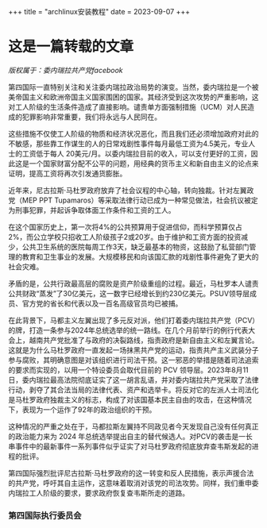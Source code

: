 +++
title = "archlinux安装教程"
date = 2023-09-07
+++

# 这是一篇转载的文章

*版权属于：委内瑞拉共产党facebook*

第四国际一直特别关注和关注委内瑞拉政治局势的演变。当然，委内瑞拉是一个被美帝国主义和欧洲帝国主义国家围困的国家。其经济受到这次攻势的严重影响，这对工人阶级的生活条件造成了直接影响。谴责单方面强制措施（UCM）对人民造成的犯罪影响非常重要，我们将永远与人民同在。

这些措施不仅使工人阶级的物质和经济状况恶化，而且我们还必须增加政府对此的不敏感，那些靠工作谋生的人的日常戏剧性事件每月最低工资为4.5美元，专业人士的工资低于每人 20美元/月。以委内瑞拉目前的收入，可以支付更好的工资，因此这是一个国家财富分配不公平的问题，用经典的货币主义和新自由主义的论点来证明，提高工资将再次引发通货膨胀。

近年来，尼古拉斯·马杜罗政府放弃了社会议程的中心轴，转向独裁。针对左翼政党（MEP PPT Tupamaros）等采取法律行动已成为一种常见做法，社会抗议被定为刑事犯罪，并起诉争取体面工作条件和工资的工人。 

在这个国家历史上，第一次将4%的公共预算用于促进信仰，而科学预算仅占2%，而公立学校只招收工人阶级孩子2或20岁。由于维护和工资方面的投资减少，公共卫生系统的医院每周工作3天，缺乏最基本的物资，这鼓励了私营部门管理的教育和卫生事业的发展。大规模移民和向该国汇款的戏剧性事件避免了更大的社会灾难。

矛盾的是，公共行政最高层的腐败是资产阶级重组的过程。最近，马杜罗本人谴责公共财政“蒸发”了30亿美元，这一数字已经增长到约230亿美元。PSUV领导层成员、官方党的省长和代表以及一百名高级官员均已被捕。   

在此背景下，马都主义左翼出现了多元反对派，他们打着委内瑞拉共产党（PCV）的牌，打造一条参与2024年总统选举的统一路线。在几个月前举行的例行代表大会上，越南共产党批准了与政府的决裂路线，指责政府是新自由主义和左翼言论。这就是为什么马杜罗政府一直发起一场抹黑共产党的运动，指责共产主义武装分子参与腐败，其明确意图是对该组织进行司法干预。这一邪恶的举措是随着司法追索的要求而实现的，以用一个特设委员会取代目前的 PCV 领导层。2023年8月11日，委内瑞拉最高法院彻底证实了这一胡言乱语，并对委内瑞拉共产党采取了法律行动，剥夺了其合法当局的法律代表、资产和选举卡。将反对它的左派人士司法化是马杜罗政府独裁主义的标志，构成了对该国基本民主自由的攻击，在这种情况下，表现为一个运作了92年的政治组织的干预。 

这种情况的严重之处在于，马都拉斯左翼持不同政见者今天发现自己没有任何真正的政治能力来为 2024 年总统选举提出自主的替代候选人。对PCV的袭击是一长串事件中的最新事件一系列事件似乎证实了对马杜罗政府彻底放弃查韦斯发起的进程的批评。

第四国际强烈批评尼古拉斯·马杜罗政府的这一转变和反人民措施，表示声援合法的共产党，呼吁其自主运作，这意味着取消对该党的司法攻势。同样，我们重申委内瑞拉工人阶级的要求，要求政府恢复查韦斯所走的道路。

### 第四国际执行委员会

